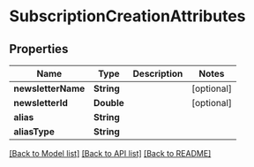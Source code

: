 # SubscriptionCreationAttributes

## Properties
Name | Type | Description | Notes
------------ | ------------- | ------------- | -------------
**newsletterName** | **String** |  | [optional] 
**newsletterId** | **Double** |  | [optional] 
**alias** | **String** |  | 
**aliasType** | **String** |  | 

[[Back to Model list]](../README.md#documentation-for-models) [[Back to API list]](../README.md#documentation-for-api-endpoints) [[Back to README]](../README.md)


